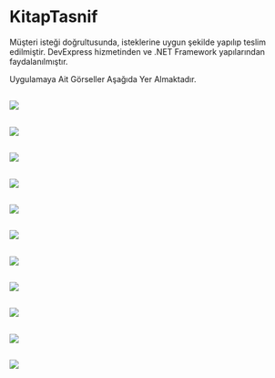 # KitapTasnif
 Müşteri isteği doğrultusunda, isteklerine uygun şekilde yapılıp teslim edilmiştir.
 DevExpress hizmetinden ve .NET Framework yapılarından faydalanılmıştır.
 
 
 Uygulamaya Ait Görseller Aşağıda Yer Almaktadır.
 
 ![](Uygulama%20Resimleri/program_resim_1.png)
 ---
 
 ![](Uygulama%20Resimleri/program_resim_2.png)
 ---
 
 ![](Uygulama%20Resimleri/program_resim_3.png)
 ---
 
 ![](Uygulama%20Resimleri/program_resim_4.png)
 ---
 
 ![](Uygulama%20Resimleri/program_resim_5.png)
 ---
 
 ![](Uygulama%20Resimleri/program_resim_6.png)
 ---
 
 ![](Uygulama%20Resimleri/program_resim_7.png)
 ---
 
 ![](Uygulama%20Resimleri/program_resim_8.png)
 ---
 
 ![](Uygulama%20Resimleri/program_resim_9.png)
 ---
 
 ![](Uygulama%20Resimleri/program_resim_11.png)
 ---
 
 ![](Uygulama%20Resimleri/program_resim_10.png)
 ---
 
 
 
